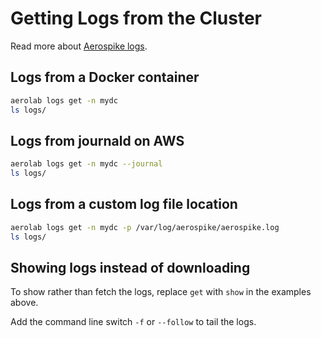 # Getting Logs from the Cluster
Read more about [Aerospike logs](https://docs.aerospike.com/server/operations/configure/log).

## Logs from a Docker container

```bash
aerolab logs get -n mydc
ls logs/
```

## Logs from journald on AWS

```bash
aerolab logs get -n mydc --journal
ls logs/
```

## Logs from a custom log file location

```bash
aerolab logs get -n mydc -p /var/log/aerospike/aerospike.log
ls logs/
```

## Showing logs instead of downloading

To show rather than fetch the logs, replace `get` with `show` in the examples
above.

Add the command line switch `-f` or `--follow` to tail the logs.
